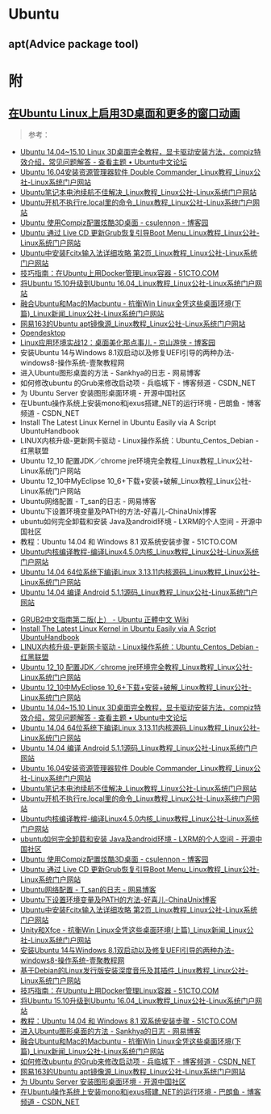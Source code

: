 <link href="../../css/style.css" rel="stylesheet" type="text/css" />

# Ubuntu 

## apt(Advice package tool)

# 附
## [在Ubuntu Linux上启用3D桌面和更多的窗口动画](在UbuntuLinux上启用3D桌面和更多的窗口动画.md)

> 参考：

+ [Ubuntu 14.04~15.10 Linux 3D桌面完全教程，显卡驱动安装方法，compiz特效介绍，常见问题解答 - 查看主题 • Ubuntu中文论坛](http://forum.ubuntu.org.cn/viewtopic.php?t=140531)
+ [Ubuntu 16.04安装资源管理器软件 Double Commander_Linux教程_Linux公社-Linux系统门户网站](http://www.linuxidc.com/Linux/2016-04/130192.htm)
+ [Ubuntu笔记本电池续航不佳解决_Linux教程_Linux公社-Linux系统门户网站](http://www.linuxidc.com/Linux/2016-04/130122.htm)
+ [Ubuntu开机不执行re.local里的命令_Linux教程_Linux公社-Linux系统门户网站](http://www.linuxidc.com/Linux/2016-03/129219.htm)
+ [Ubuntu 使用Compiz配置炫酷3D桌面 - csulennon - 博客园](http://www.cnblogs.com/csulennon/p/4452302.html)
+ [Ubuntu 通过 Live CD 更新Grub恢复引导Boot Menu_Linux教程_Linux公社-Linux系统门户网站](http://www.linuxidc.com/Linux/2015-04/116451.htm)
+ [Ubuntu中安装Fcitx输入法详细攻略 第2页_Linux教程_Linux公社-Linux系统门户网站](http://www.linuxidc.com/Linux/2008-01/10369p2.htm)
+ [技巧指南：在Ubuntu上用Docker管理Linux容器 - 51CTO.COM](http://os.51cto.com/art/201407/444789_all.htm)
+ [将Ubuntu 15.10升级到Ubuntu 16.04_Linux教程_Linux公社-Linux系统门户网站](http://www.linuxidc.com/Linux/2016-03/129158.htm)
+ [融合Ubuntu和Mac的Macbuntu - 抗衡Win Linux全凭这些桌面环境(下篇)_Linux新闻_Linux公社-Linux系统门户网站](http://www.linuxidc.com/Linux/2012-01/52348p3.htm)
+ [网易163的Ubuntu apt镜像源_Linux教程_Linux公社-Linux系统门户网站](http://www.linuxidc.com/Linux/2016-04/130165.htm)
+ [Opendesktop](https://github.com/opendesktop/opendesktop-app)
+ [Linux应用环境实战12：桌面美化那点事儿 - 京山游侠 - 博客园](http://www.cnblogs.com/youxia/p/linux012.html)
+ 安装Ubuntu 14与Windows 8.1双启动以及修复UEFI引导的两种办法-windows8-操作系统-壹聚教程网
+ 进入Ubuntu图形桌面的方法 - Sankhya的日志 - 网易博客
+ 如何修改ubuntu 的Grub来修改启动项 - 兵临城下 - 博客频道 - CSDN_NET
+ 为 Ubuntu Server 安装图形桌面环境 - 开源中国社区
+ 在Ubuntu操作系统上安装mono和jexus搭建_NET的运行环境 - 巴朗鱼 - 博客频道 - CSDN_NET
+ Install The Latest Linux Kernel in Ubuntu Easily via A Script  UbuntuHandbook
+ LINUX内核升级-更新网卡驱动 - Linux操作系统：Ubuntu_Centos_Debian - 红黑联盟
+ Ubuntu 12_10 配置JDK／chrome jre环境完全教程_Linux教程_Linux公社-Linux系统门户网站
+ Ubuntu 12_10中MyEclipse 10_6+下载+安装+破解_Linux教程_Linux公社-Linux系统门户网站
+ Ubuntu网络配置 - T_san的日志 - 网易博客
+ Ubuntu下设置环境变量及PATH的方法-好喜儿-ChinaUnix博客
+ ubuntu如何完全卸载和安装 Java及android环境 - LXRM的个人空间 - 开源中国社区
+ 教程：Ubuntu 14.04 和 Windows 8.1 双系统安装步骤 - 51CTO.COM
+ [Ubuntu内核编译教程-编译Linux4.5.0内核_Linux教程_Linux公社-Linux系统门户网站](http://www.linuxidc.com/Linux/2016-04/129955.htm)
+ [Ubuntu 14.04 64位系统下编译Linux 3.13.11内核源码_Linux教程_Linux公社-Linux系统门户网站](http://www.linuxidc.com/Linux/2016-04/130459.htm)
+ [Ubuntu 14.04 编译 Android 5.1.1源码_Linux教程_Linux公社-Linux系统门户网站](http://www.linuxidc.com/Linux/2016-04/130698.htm)
- [GRUB2中文指南第二版(上） - Ubuntu 正體中文 Wiki](#)
- [Install The Latest Linux Kernel in Ubuntu Easily via A Script  UbuntuHandbook](#)
- [LINUX内核升级-更新网卡驱动 - Linux操作系统：Ubuntu_Centos_Debian - 红黑联盟](#)
- [Ubuntu 12_10 配置JDK／chrome jre环境完全教程_Linux教程_Linux公社-Linux系统门户网站](#)
- [Ubuntu 12_10中MyEclipse 10_6+下载+安装+破解_Linux教程_Linux公社-Linux系统门户网站](#)
- [Ubuntu 14.04~15.10 Linux 3D桌面完全教程，显卡驱动安装方法，compiz特效介绍，常见问题解答 - 查看主题 • Ubuntu中文论坛](#)
- [Ubuntu 14.04 64位系统下编译Linux 3.13.11内核源码_Linux教程_Linux公社-Linux系统门户网站](#)
- [Ubuntu 14.04 编译 Android 5.1.1源码_Linux教程_Linux公社-Linux系统门户网站](#)
- [Ubuntu 16.04安装资源管理器软件 Double Commander_Linux教程_Linux公社-Linux系统门户网站](#)
- [Ubuntu笔记本电池续航不佳解决_Linux教程_Linux公社-Linux系统门户网站](#)
- [Ubuntu开机不执行re.local里的命令_Linux教程_Linux公社-Linux系统门户网站](#)
- [Ubuntu内核编译教程-编译Linux4.5.0内核_Linux教程_Linux公社-Linux系统门户网站](#)
- [ubuntu如何完全卸载和安装 Java及android环境 - LXRM的个人空间 - 开源中国社区](#)
- [Ubuntu 使用Compiz配置炫酷3D桌面 - csulennon - 博客园](#)
- [Ubuntu 通过 Live CD 更新Grub恢复引导Boot Menu_Linux教程_Linux公社-Linux系统门户网站](#)
- [Ubuntu网络配置 - T_san的日志 - 网易博客](#)
- [Ubuntu下设置环境变量及PATH的方法-好喜儿-ChinaUnix博客](#)
- [Ubuntu中安装Fcitx输入法详细攻略 第2页_Linux教程_Linux公社-Linux系统门户网站](#)
- [Unity和Xfce - 抗衡Win Linux全凭这些桌面环境(上篇)_Linux新闻_Linux公社-Linux系统门户网站](#)
- [安装Ubuntu 14与Windows 8.1双启动以及修复UEFI引导的两种办法-windows8-操作系统-壹聚教程网](#)
- [基于Debian的Linux发行版安装深度音乐及其插件_Linux教程_Linux公社-Linux系统门户网站](#)
- [技巧指南：在Ubuntu上用Docker管理Linux容器 - 51CTO.COM](#)
- [将Ubuntu 15.10升级到Ubuntu 16.04_Linux教程_Linux公社-Linux系统门户网站](#)
- [教程：Ubuntu 14.04 和 Windows 8.1 双系统安装步骤 - 51CTO.COM](#)
- [进入Ubuntu图形桌面的方法 - Sankhya的日志 - 网易博客](#)
- [融合Ubuntu和Mac的Macbuntu - 抗衡Win Linux全凭这些桌面环境(下篇)_Linux新闻_Linux公社-Linux系统门户网站](#)
- [如何修改ubuntu 的Grub来修改启动项 - 兵临城下 - 博客频道 - CSDN_NET](#)
- [网易163的Ubuntu apt镜像源_Linux教程_Linux公社-Linux系统门户网站](#)
- [为 Ubuntu Server 安装图形桌面环境 - 开源中国社区](#)
- [在Ubuntu操作系统上安装mono和jexus搭建_NET的运行环境 - 巴朗鱼 - 博客频道 - CSDN_NET](#)

